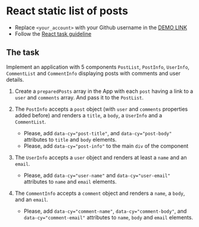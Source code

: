 # React static list of posts

- Replace `<your_account>` with your Github username in the
  [DEMO LINK](https://khozhainov-aleksandr.github.io/react_static-list-of-posts/)
- Follow the [React task guideline](https://github.com/mate-academy/react_task-guideline#react-tasks-guideline)

## The task
Implement an application with 5 components `PostList`, `PostInfo`, `UserInfo`,
`CommentList` and `CommentInfo` displaying posts with comments and user details.

1. Create a `preparedPosts` array in the App with each `post` having a link to
  a `user` and `comments` array. And pass it to the `PostList`.

1. The `PostInfo` accepts a `post` object (with `user` and `comments`
  properties added before) and renders a `title`, a `body`, a `UserInfo` and a
  `CommentList`.
   - Please, add `data-cy="post-title"`, and `data-cy="post-body"` attributes
   to `title` and `body` elements.
   - Please, add `data-cy="post-info"` to the main `div` of the component

1. The `UserInfo` accepts a `user` object and renders at least a `name` and an
  `email`.
   - Please, add `data-cy="user-name"` and `data-cy="user-email"` attributes
   to `name` and `email` elements.

1. The `CommentInfo` accepts a `comment` object and renders a `name`, a `body`, and an `email`.
   - Please, add `data-cy="comment-name"`, `data-cy="comment-body"`, and
   `data-cy="comment-email"` attributes to `name`, `body` and `email` elements.
